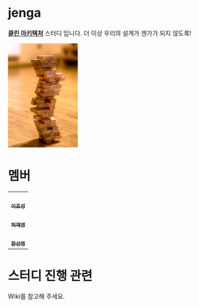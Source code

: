 # jenga

**[클린 아키텍처](http://www.yes24.com/Product/Goods/77283734)** 스터디 입니다. 더 이상 우리의 설계가 젠가가 되지 않도록!

<img src="https://github.com/8percent/jenga/blob/753f0a6b40171133ed1f6fa2cc1c9f3fd9cc7dba/images/jenga.jpeg" width="160px;"/>

# 멤버 

<table>
  <tr>
    <td align="center">
      <a href="https://blog.novice.io/">
        <img src="https://avatars2.githubusercontent.com/u/2469766?v=4" width="100px;" alt=""/><br /><sub><b>이호성</b></sub>
      </a>
    </td>
  </tr>
  <tr>
    <td align="center">
      <a href="https://kirade.githubio/">
        <img src="https://avatars.githubusercontent.com/u/13049936?v=4" width="100px;" alt=""/><br /><sub><b>허재영</b></sub>
      </a>
    </td>
  </tr>
  <tr>
    <td align="center">
      <a href="https://hansdev.kr/">
        <img src="https://avatars.githubusercontent.com/u/1438402?v=4" width="100px;" alt=""/><br /><sub><b>한상명</b></sub>
      </a>
    </td>
  </tr>
</table>

# 스터디 진행 관련

Wiki를 참고해 주세요.
